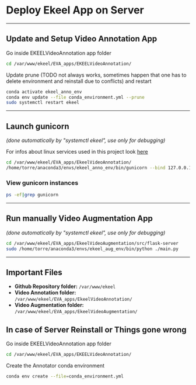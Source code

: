 # Deploy Ekeel App on Server
----------


## Update and Setup Video Annotation App
Go inside EKEELVideoAnnotation app folder
```bash
cd /var/www/ekeel/EVA_apps/EKEELVideoAnnotation/
```

Update prune (TODO not always works, sometimes happen that one has to delete environment and reinstall due to conflicts) and restart
```bash
conda activate ekeel_anno_env
conda env update --file conda_environment.yml --prune
sudo systemctl restart ekeel
```

-----
## Launch gunicorn
*(done automatically by "systemctl ekeel", use only for debugging)*

For infos about linux services used in this project look [here](../../prerequisites/linux-services.md)

```bash
cd /var/www/ekeel/EVA_apps/EkeelVideoAnnotation/
/home/torre/anaconda3/envs/ekeel_anno_env/bin/gunicorn --bind 127.0.0.1:5050 connector:app --timeout 180 --limit-request-line 0
```

### View gunicorn instances
```bash
ps -ef|grep gunicorn
```

-----
## Run manually Video Augmentation App
*(done automatically by "systemctl ekeel", use only for debugging)*
```bash
cd /var/www/ekeel/EVA_apps/EkeelVideoAugmentation/src/flask-server
sudo /home/torre/anaconda3/envs/ekeel_aug_env/bin/python ./main.py
```

-----
## Important Files
- **Github Repository folder:** `/var/www/ekeel`
- **Video Annotation folder:** `/var/www/ekeel/EVA_apps/EkeelVideoAnnotation/`
- **Video Augmentation folder:** `/var/www/ekeel/EVA_apps/EkeelVideoAugmentation/`

## In case of Server Reinstall or Things gone wrong
Go inside EKEELVideoAnnotation app folder
```bash
cd /var/www/ekeel/EVA_apps/EKEELVideoAnnotation/
```

Create the Annotator conda environment
```bash
conda env create --file=conda_environment.yml
```